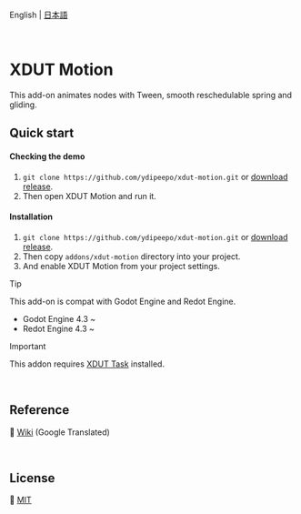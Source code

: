 <br />

English | [日本語](README.ja_JP.md)

<br />

# XDUT Motion

This add-on animates nodes with Tween, smooth reschedulable spring and gliding.

## Quick start

#### Checking the demo

1. `git clone https://github.com/ydipeepo/xdut-motion.git` or [download release](https://github.com/ydipeepo/xdut-motion/release).
2. Then open XDUT Motion and run it.

#### Installation

1. `git clone https://github.com/ydipeepo/xdut-motion.git` or [download release](https://github.com/ydipeepo/xdut-motion/release).
2. Then copy `addons/xdut-motion` directory into your project.
3. And enable XDUT Motion from your project settings.

> [!TIP]
> This add-on is compat with Godot Engine and Redot Engine.
>
> * Godot Engine 4.3 ~
> * Redot Engine 4.3 ~

> [!IMPORTANT]
> This addon requires [XDUT Task](https://github.com/ydipeepo/xdut-task) installed.

<br />

## Reference

📖 [Wiki](https://github.com/ydipeepo/xdut-motion/wiki) (Google Translated)

<br />

## License

🔗 [MIT](https://github.com/ydipeepo/xdut-motion/blob/main/LICENSE.md)

<br />
